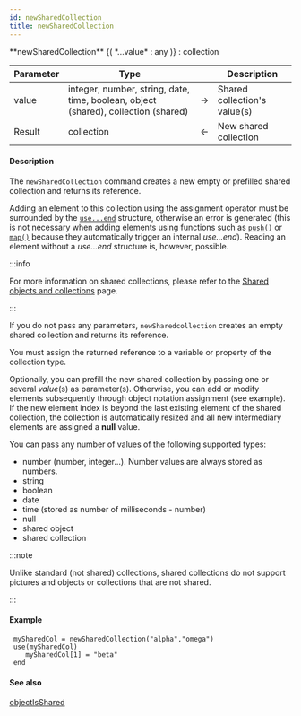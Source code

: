 ```yaml
---
id: newSharedCollection
title: newSharedCollection
---
```




<!-- REF #_command_.newSharedCollection.Syntax -->**newSharedCollection** {( *...value* : any )} : collection<!-- END REF -->


<!-- REF #_command_.newSharedCollection.Params -->
|Parameter|Type||Description|
|---------|--- |:---:|------|
|value|integer, number, string, date, time, boolean, object (shared), collection (shared)|->|Shared collection's value(s)|
|Result|collection|<-|New shared collection|
<!-- END REF -->


#### Description

The `newSharedCollection` command <!-- REF #_command_.newSharedCollection.Summary --> creates a new empty or prefilled shared collection<!-- END REF --> and returns its reference.

Adding an element to this collection using the assignment operator must be surrounded by the [`use...end`](../basics/lang-shared.md#useend) structure, otherwise an error is generated (this is not necessary when adding elements using functions such as [`push()`](../CollectionClass#push) or [`map()`](../CollectionClass#map) because they automatically trigger an internal *use...end*). Reading an element without a *use...end* structure is, however, possible.

:::info

For more information on shared collections, please refer to the [Shared objects and collections](../basics/lang-shared.md) page.

:::

If you do not pass any parameters, `newSharedcollection` creates an empty shared collection and returns its reference.

You must assign the returned reference to a variable or property of the collection type.

Optionally, you can prefill the new shared collection by passing one or several *value*(s) as parameter(s). Otherwise, you can add or modify elements subsequently through object notation assignment (see example). If the new element index is beyond the last existing element of the shared collection, the collection is automatically resized and all new intermediary elements are assigned a **null** value.

You can pass any number of values of the following supported types:

*	number (number, integer...). Number values are always stored as numbers.
*	string
*	boolean
*	date
*	time (stored as number of milliseconds - number)
*	null
*	shared object
*	shared collection

:::note

Unlike standard (not shared) collections, shared collections do not support pictures and objects or collections that are not shared.  

:::


#### Example

```qs
 mySharedCol = newSharedCollection("alpha","omega")
 use(mySharedCol)
    mySharedCol[1] = "beta"
 end
```

#### See also

[objectIsShared](objectIsShared.md)

